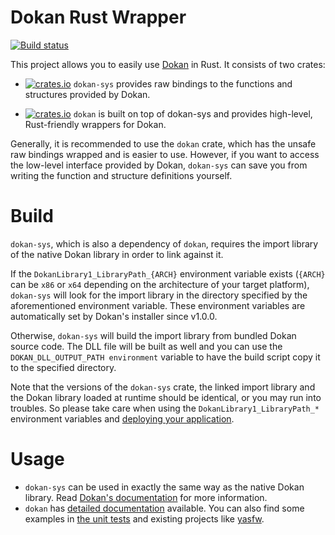 # Dokan Rust Wrapper

[![Build status](https://ci.appveyor.com/api/projects/status/github/dokan-dev/dokan-rust?svg=true)](https://ci.appveyor.com/project/Liryna/dokan-rust)

This project allows you to easily use [Dokan](https://github.com/dokan-dev/dokany) in Rust. It consists of two crates:

- [![crates.io](https://img.shields.io/crates/v/dokan-sys)](https://crates.io/crates/dokan-sys) `dokan-sys` provides raw bindings to the functions and structures provided by Dokan.

- [![crates.io](https://img.shields.io/crates/v/dokan)](https://crates.io/crates/dokan) `dokan` is built on top of dokan-sys and provides high-level, Rust-friendly wrappers for Dokan.

Generally, it is recommended to use the `dokan` crate, which has the unsafe raw bindings wrapped and is easier to use. However, if you want to access the low-level interface provided by Dokan, `dokan-sys` can save you from writing the function and structure definitions yourself.

# Build

`dokan-sys`, which is also a dependency of `dokan`, requires the import library of the native Dokan library in order to link against it.

If the `DokanLibrary1_LibraryPath_{ARCH}` environment variable exists (`{ARCH}` can be `x86` or `x64` depending on the architecture of your target platform), `dokan-sys` will look for the import library in the directory specified by the aforementioned environment variable. These environment variables are automatically set by Dokan's installer since v1.0.0.

Otherwise, `dokan-sys` will build the import library from bundled Dokan source code. The DLL file will be built as well and you can use the `DOKAN_DLL_OUTPUT_PATH environment` variable to have the build script copy it to the specified directory.

Note that the versions of the `dokan-sys` crate, the linked import library and the Dokan library loaded at runtime should be identical, or you may run into troubles. So please take care when using the `DokanLibrary1_LibraryPath_*` environment variables and [deploying your application](https://github.com/dokan-dev/dokany/wiki/How-to-package-your-application-with-Dokan#dokan-application-considerations).

# Usage

- `dokan-sys` can be used in exactly the same way as the native Dokan library. Read [Dokan's documentation](https://dokan-dev.github.io/dokany-doc/html/) for more information.
- `dokan` has [detailed documentation](https://dokan-dev.github.io/dokan-rust-doc/html/dokan/) available. You can also find some examples in [the unit tests](https://github.com/dokan-dev/dokan-rust/blob/master/dokan/src/tests.rs) and existing projects like [yasfw](https://github.com/DDoSolitary/yasfw).
